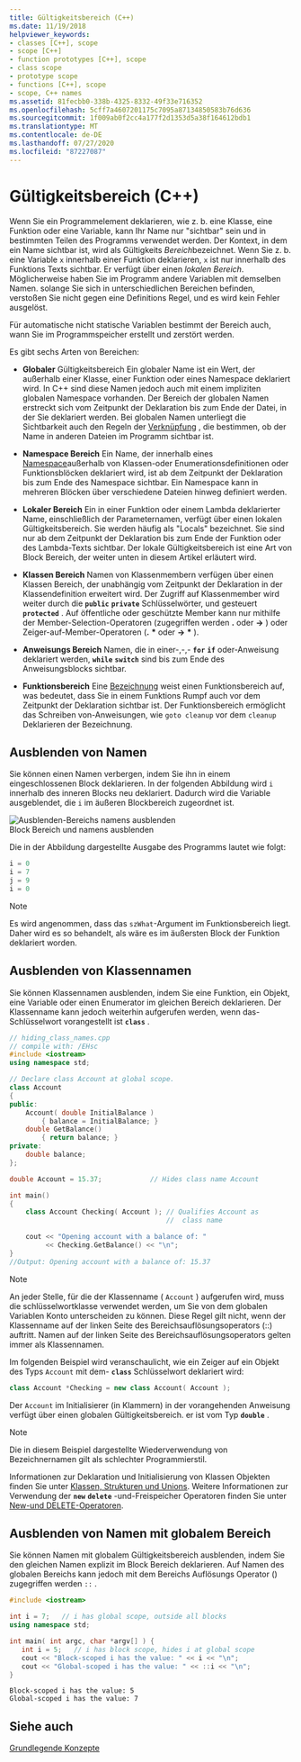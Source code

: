 ```yaml
---
title: Gültigkeitsbereich (C++)
ms.date: 11/19/2018
helpviewer_keywords:
- classes [C++], scope
- scope [C++]
- function prototypes [C++], scope
- class scope
- prototype scope
- functions [C++], scope
- scope, C++ names
ms.assetid: 81fecbb0-338b-4325-8332-49f33e716352
ms.openlocfilehash: 5cff7a4607201175c7095a87134850583b76d636
ms.sourcegitcommit: 1f009ab0f2cc4a177f2d1353d5a38f164612bdb1
ms.translationtype: MT
ms.contentlocale: de-DE
ms.lasthandoff: 07/27/2020
ms.locfileid: "87227087"
---
```

# <a name="scope-c"></a>Gültigkeitsbereich (C++)

Wenn Sie ein Programmelement deklarieren, wie z. b. eine Klasse, eine Funktion oder eine Variable, kann Ihr Name nur "sichtbar" sein und in bestimmten Teilen des Programms verwendet werden. Der Kontext, in dem ein Name sichtbar ist, wird als Gültigkeits *Bereich*bezeichnet. Wenn Sie z. b. eine Variable `x` innerhalb einer Funktion deklarieren, `x` ist nur innerhalb des Funktions Texts sichtbar. Er verfügt über einen *lokalen Bereich*. Möglicherweise haben Sie im Programm andere Variablen mit demselben Namen. solange Sie sich in unterschiedlichen Bereichen befinden, verstoßen Sie nicht gegen eine Definitions Regel, und es wird kein Fehler ausgelöst.

Für automatische nicht statische Variablen bestimmt der Bereich auch, wann Sie im Programmspeicher erstellt und zerstört werden.

Es gibt sechs Arten von Bereichen:

- **Globaler** Gültigkeitsbereich Ein globaler Name ist ein Wert, der außerhalb einer Klasse, einer Funktion oder eines Namespace deklariert wird. In C++ sind diese Namen jedoch auch mit einem impliziten globalen Namespace vorhanden. Der Bereich der globalen Namen erstreckt sich vom Zeitpunkt der Deklaration bis zum Ende der Datei, in der Sie deklariert werden. Bei globalen Namen unterliegt die Sichtbarkeit auch den Regeln der [Verknüpfung](program-and-linkage-cpp.md) , die bestimmen, ob der Name in anderen Dateien im Programm sichtbar ist.

- **Namespace Bereich** Ein Name, der innerhalb eines [Namespace](namespaces-cpp.md)außerhalb von Klassen-oder Enumerationsdefinitionen oder Funktionsblöcken deklariert wird, ist ab dem Zeitpunkt der Deklaration bis zum Ende des Namespace sichtbar. Ein Namespace kann in mehreren Blöcken über verschiedene Dateien hinweg definiert werden.

- **Lokaler Bereich** Ein in einer Funktion oder einem Lambda deklarierter Name, einschließlich der Parameternamen, verfügt über einen lokalen Gültigkeitsbereich. Sie werden häufig als "Locals" bezeichnet. Sie sind nur ab dem Zeitpunkt der Deklaration bis zum Ende der Funktion oder des Lambda-Texts sichtbar. Der lokale Gültigkeitsbereich ist eine Art von Block Bereich, der weiter unten in diesem Artikel erläutert wird.

- **Klassen Bereich** Namen von Klassenmembern verfügen über einen Klassen Bereich, der unabhängig vom Zeitpunkt der Deklaration in der Klassendefinition erweitert wird. Der Zugriff auf Klassenmember wird weiter durch die **`public`** **`private`** Schlüsselwörter, und gesteuert **`protected`** . Auf öffentliche oder geschützte Member kann nur mithilfe der Member-Selection-Operatoren (zugegriffen werden **.** oder **->** ) oder Zeiger-auf-Member-Operatoren (**.** <strong>\*</strong> oder **->** <strong>\*</strong> ).

- **Anweisungs Bereich** Namen, die in einer-,-,- **`for`** **`if`** oder-Anweisung deklariert werden, **`while`** **`switch`** sind bis zum Ende des Anweisungsblocks sichtbar.

- **Funktionsbereich** Eine [Bezeichnung](labeled-statements.md) weist einen Funktionsbereich auf, was bedeutet, dass Sie in einem Funktions Rumpf auch vor dem Zeitpunkt der Deklaration sichtbar ist. Der Funktionsbereich ermöglicht das Schreiben von-Anweisungen, wie `goto cleanup` vor dem `cleanup` Deklarieren der Bezeichnung.

## <a name="hiding-names"></a>Ausblenden von Namen

Sie können einen Namen verbergen, indem Sie ihn in einem eingeschlossenen Block deklarieren. In der folgenden Abbildung wird `i` innerhalb des inneren Blocks neu deklariert. Dadurch wird die Variable ausgeblendet, die `i` im äußeren Blockbereich zugeordnet ist.

![Ausblenden&#45;Bereichs namens ausblenden](../cpp/media/vc38sf1.png "Ausblenden&#45;Bereichs namens ausblenden") <br/>
Block Bereich und namens ausblenden

Die in der Abbildung dargestellte Ausgabe des Programms lautet wie folgt:

```cpp
i = 0
i = 7
j = 9
i = 0
```

> [!NOTE]
> Es wird angenommen, dass das `szWhat`-Argument im Funktionsbereich liegt. Daher wird es so behandelt, als wäre es im äußersten Block der Funktion deklariert worden.

## <a name="hiding-class-names"></a>Ausblenden von Klassennamen

Sie können Klassennamen ausblenden, indem Sie eine Funktion, ein Objekt, eine Variable oder einen Enumerator im gleichen Bereich deklarieren. Der Klassenname kann jedoch weiterhin aufgerufen werden, wenn das-Schlüsselwort vorangestellt ist **`class`** .

```cpp
// hiding_class_names.cpp
// compile with: /EHsc
#include <iostream>
using namespace std;

// Declare class Account at global scope.
class Account
{
public:
    Account( double InitialBalance )
        { balance = InitialBalance; }
    double GetBalance()
        { return balance; }
private:
    double balance;
};

double Account = 15.37;            // Hides class name Account

int main()
{
    class Account Checking( Account ); // Qualifies Account as
                                       //  class name

    cout << "Opening account with a balance of: "
         << Checking.GetBalance() << "\n";
}
//Output: Opening account with a balance of: 15.37
```

> [!NOTE]
> An jeder Stelle, für die der Klassenname ( `Account` ) aufgerufen wird, muss die schlüsselwortklasse verwendet werden, um Sie von dem globalen Variablen Konto unterscheiden zu können. Diese Regel gilt nicht, wenn der Klassenname auf der linken Seite des Bereichsauflösungsoperators (::) auftritt. Namen auf der linken Seite des Bereichsauflösungsoperators gelten immer als Klassennamen.

Im folgenden Beispiel wird veranschaulicht, wie ein Zeiger auf ein Objekt des Typs `Account` mit dem- **`class`** Schlüsselwort deklariert wird:

```cpp
class Account *Checking = new class Account( Account );
```

Der `Account` im Initialisierer (in Klammern) in der vorangehenden Anweisung verfügt über einen globalen Gültigkeitsbereich. er ist vom Typ **`double`** .

> [!NOTE]
> Die in diesem Beispiel dargestellte Wiederverwendung von Bezeichnernamen gilt als schlechter Programmierstil.

Informationen zur Deklaration und Initialisierung von Klassen Objekten finden Sie unter [Klassen, Strukturen und Unions](../cpp/classes-and-structs-cpp.md). Weitere Informationen zur Verwendung der **`new`** **`delete`** -und-Freispeicher Operatoren finden Sie unter [New-und DELETE-Operatoren](new-and-delete-operators.md).

## <a name="hiding-names-with-global-scope"></a>Ausblenden von Namen mit globalem Bereich

Sie können Namen mit globalem Gültigkeitsbereich ausblenden, indem Sie den gleichen Namen explizit im Block Bereich deklarieren. Auf Namen des globalen Bereichs kann jedoch mit dem Bereichs Auflösungs Operator () zugegriffen werden `::` .

```cpp
#include <iostream>

int i = 7;   // i has global scope, outside all blocks
using namespace std;

int main( int argc, char *argv[] ) {
   int i = 5;   // i has block scope, hides i at global scope
   cout << "Block-scoped i has the value: " << i << "\n";
   cout << "Global-scoped i has the value: " << ::i << "\n";
}
```

```Output
Block-scoped i has the value: 5
Global-scoped i has the value: 7
```

## <a name="see-also"></a>Siehe auch

[Grundlegende Konzepte](../cpp/basic-concepts-cpp.md)
